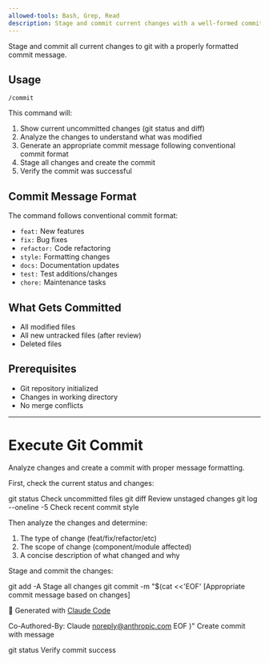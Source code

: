 ```yaml
---
allowed-tools: Bash, Grep, Read
description: Stage and commit current changes with a well-formed commit message
---
```


Stage and commit all current changes to git with a properly formatted commit message.

## Usage
```
/commit
```

This command will:
1. Show current uncommitted changes (git status and diff)
2. Analyze the changes to understand what was modified
3. Generate an appropriate commit message following conventional commit format
4. Stage all changes and create the commit
5. Verify the commit was successful

## Commit Message Format
The command follows conventional commit format:
- `feat:` New features
- `fix:` Bug fixes  
- `refactor:` Code refactoring
- `style:` Formatting changes
- `docs:` Documentation updates
- `test:` Test additions/changes
- `chore:` Maintenance tasks

## What Gets Committed
- All modified files
- All new untracked files (after review)
- Deleted files

## Prerequisites
- Git repository initialized
- Changes in working directory
- No merge conflicts

---

# Execute Git Commit

Analyze changes and create a commit with proper message formatting.

First, check the current status and changes:

<Bash>
<command>git status</command>
<description>Check uncommitted files</description>
</Bash>

<Bash>
<command>git diff</command>
<description>Review unstaged changes</description>
</Bash>

<Bash>
<command>git log --oneline -5</command>
<description>Check recent commit style</description>
</Bash>

Then analyze the changes and determine:
1. The type of change (feat/fix/refactor/etc)
2. The scope of change (component/module affected)
3. A concise description of what changed and why

Stage and commit the changes:

<Bash>
<command>git add -A</command>
<description>Stage all changes</description>
</Bash>

<Bash>
<command>git commit -m "$(cat <<'EOF'
[Appropriate commit message based on changes]

🤖 Generated with [Claude Code](https://claude.ai/code)

Co-Authored-By: Claude <noreply@anthropic.com>
EOF
)"</command>
<description>Create commit with message</description>
</Bash>

<Bash>
<command>git status</command>
<description>Verify commit success</description>
</Bash>